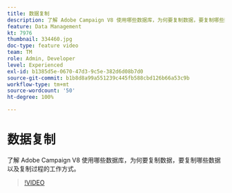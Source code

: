 ```yaml
---
title: 数据复制
description: 了解 Adobe Campaign V8 使用哪些数据库，为何要复制数据，要复制哪些数据以及复制过程的工作方式。
feature: Data Management
kt: 7976
thumbnail: 334460.jpg
doc-type: feature video
team: TM
role: Admin, Developer
level: Experienced
exl-id: b1385d5e-0670-47d3-9c5e-382d6d08b7d0
source-git-commit: b1b8d8a99a551239c445fb588cbd126b66a53c9b
workflow-type: tm+mt
source-wordcount: '50'
ht-degree: 100%

---
```


# 数据复制

了解 Adobe Campaign V8 使用哪些数据库，为何要复制数据，要复制哪些数据以及复制过程的工作方式。

>[!VIDEO](https://video.tv.adobe.com/v/334460?quality=12&learn=on)
